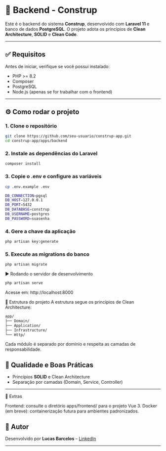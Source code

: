 # 🧱 Backend - Construp

Este é o backend do sistema **Construp**, desenvolvido com **Laravel 11** e banco de dados **PostgreSQL**. O projeto adota os princípios de **Clean Architecture**, **SOLID** e **Clean Code**.

---

## ✅ Requisitos

Antes de iniciar, verifique se você possui instalado:

* PHP >= 8.2
* Composer
* PostgreSQL
* Node.js (apenas se for trabalhar com o frontend)

---

## ⚙️ Como rodar o projeto

### 1. Clone o repositório

```bash
git clone https://github.com/seu-usuario/construp-app.git
cd construp-app/apps/backend
```
### 2. Instale as dependências do Laravel
```bash
composer install
```


### 3. Copie o .env e configure as variáveis
```bash
cp .env.example .env

DB_CONNECTION=pgsql
DB_HOST=127.0.0.1
DB_PORT=5432
DB_DATABASE=construp
DB_USERNAME=postgres
DB_PASSWORD=suasenha

```

### 4. Gere a chave da aplicação
```bash
php artisan key:generate
```


### 5. Execute as migrations do banco
```bash
php artisan migrate

```
▶️ Rodando o servidor de desenvolvimento

```bash
php artisan serve
```
Acesse em: http://localhost:8000

🧱 Estrutura do projeto
A estrutura segue os princípios de Clean Architecture:

```bash
app/
├── Domain/
├── Application/
├── Infrastructure/
└── Http/
```
Cada módulo é separado por domínio e respeita as camadas de responsabilidade.

## 🧪 Qualidade e Boas Práticas

- Princípios **SOLID** e Clean Architecture
- Separação por camadas (Domain, Service, Controller)

---

📂 Extras

Frontend: consulte o diretório apps/frontend/ para o projeto Vue 3.
Docker (em breve): containerização futura para ambientes padronizados.


## 👤 Autor

Desenvolvido por **Lucas Barcelos** – [LinkedIn](https://www.linkedin.com/in/lucas-ba)

---